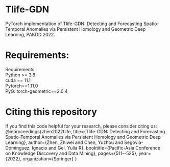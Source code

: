 # Tlife-GDN

PyTorch implementation of Tlife-GDN: Detecting and Forecasting Spatio-Temporal Anomalies via Persistent Homology and Geometric Deep Learning, PAKDD 2022.

# Requirements:
Requirements \
Python >= 3.8 \
cuda == 11.1 \
Pytorch==1.11.0 \
PyG: torch-geometric==2.0.4

# Citing this repository
If you find this code helpful for your research, please consider citing us:
@inproceedings{zhen2022tlife,
  title={Tlife-GDN: Detecting and Forecasting Spatio-Temporal Anomalies via Persistent Homology and Geometric Deep Learning},
  author={Zhen, Zhiwei and Chen, Yuzhou and Segovia-Dominguez, Ignacio and Gel, Yulia R},
  booktitle={Pacific-Asia Conference on Knowledge Discovery and Data Mining},
  pages={511--525},
  year={2022},
  organization={Springer}
}

